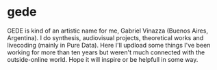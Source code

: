 # gede

GEDE is kind of an artistic name for me, Gabriel Vinazza (Buenos Aires, Argentina).  I do synthesis, audiovisual projects, theoretical works and livecoding (mainly in Pure Data). Here I'll updload some things I've been working for more than ten years but weren't much connected with the outside-online world. Hope it will inspire or be helpfull in some way.
